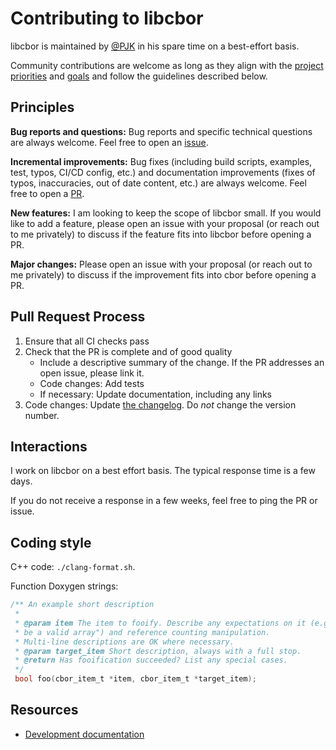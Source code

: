 # Contributing to libcbor

libcbor is maintained by [@PJK](https://github.com/PJK) in his spare time on a best-effort basis.

Community contributions are welcome as long as they align with the [project priorities](https://github.com/PJK/libcbor#main-features) and [goals](https://libcbor.readthedocs.io/en/latest/development.html#goals) and follow the guidelines described below. 

## Principles

**Bug reports and questions:** Bug reports and specific technical questions are always welcome. Feel free to open an [issue](https://github.com/PJK/libcbor/issues).   

**Incremental improvements:** Bug fixes (including build scripts, examples, test, typos, CI/CD config, etc.) and documentation improvements (fixes of typos, inaccuracies, out of date content, etc.) are always welcome. Feel free to open a [PR](https://github.com/PJK/libcbor/pulls).

**New features:** I am looking to keep the scope of libcbor small. If you would like to add a feature, please open an issue with your proposal (or reach out to me privately) to discuss if the feature fits into libcbor before opening a PR.

**Major changes:** Please open an issue with your proposal (or reach out to me privately) to discuss if the improvement fits into cbor before opening a PR.

## Pull Request Process

1. Ensure that all CI checks pass
2. Check that the PR is complete and of good quality
    - Include a descriptive summary of the change. If the PR addresses an open issue, please link it.
    - Code changes: Add tests
    - If necessary: Update documentation, including any links 
3. Code changes: Update [the changelog](https://github.com/PJK/libcbor/blob/master/CHANGELOG.md). Do *not* change the version number.

## Interactions

I work on libcbor on a best effort basis. The typical response time is a few days. 

If you do not receive a response in a few weeks, feel free to ping the PR or issue.

## Coding style

C++ code: `./clang-format.sh`.

Function Doxygen strings:
```c
/** An example short description 
 *
 * @param item The item to fooify. Describe any expectations on it (e.g."must
 * be a valid array") and reference counting manipulation.
 * Multi-line descriptions are OK where necessary. 
 * @param target_item Short description, always with a full stop.
 * @return Has fooification succeeded? List any special cases.
 */
 bool foo(cbor_item_t *item, cbor_item_t *target_item);
```

## Resources

- [Development documentation](https://libcbor.readthedocs.io/en/latest/development.html)

